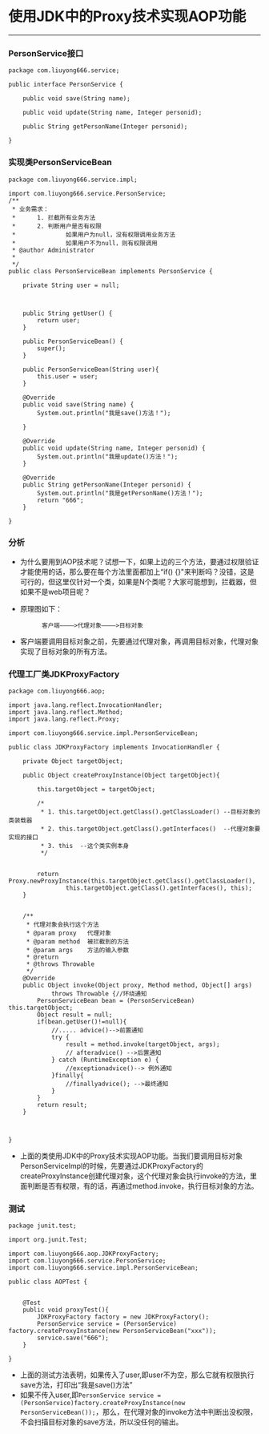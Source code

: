 # 使用JDK中的Proxy技术实现AOP功能
---

### PersonService接口

	package com.liuyong666.service;
	
	public interface PersonService {
		
		public void save(String name);
		
		public void update(String name, Integer personid);
		
		public String getPersonName(Integer personid);
	
	}

### 实现类PersonServiceBean

	package com.liuyong666.service.impl;
	
	import com.liuyong666.service.PersonService;
	/**
	 * 业务需求：
	 * 		1. 拦截所有业务方法
	 * 		2. 判断用户是否有权限
	 * 				如果用户为null，没有权限调用业务方法
	 * 				如果用户不为null，则有权限调用
	 * @author Administrator
	 *
	 */
	public class PersonServiceBean implements PersonService {
		
		private String user = null;
		
		
		
		public String getUser() {
			return user;
		}
	
		public PersonServiceBean() {
			super();
		}
	
		public PersonServiceBean(String user){
			this.user = user;
		}
	
		@Override
		public void save(String name) {
			System.out.println("我是save()方法！");
	
		}
	
		@Override
		public void update(String name, Integer personid) {
			System.out.println("我是update()方法！");
		}
	
		@Override
		public String getPersonName(Integer personid) {
			System.out.println("我是getPersonName()方法！");
			return "666";
		}
	
	}

### 分析

- 为什么要用到AOP技术呢？试想一下，如果上边的三个方法，要通过权限验证才能使用的话，那么要在每个方法里面都加上“if() {}"来判断吗？没错，这是可行的，但这里仅针对一个类，如果是N个类呢？大家可能想到，拦截器，但如果不是web项目呢？
- 原理图如下：

            客户端————>代理对象————>目标对象

- 客户端要调用目标对象之前，先要通过代理对象，再调用目标对象，代理对象实现了目标对象的所有方法。

### 代理工厂类JDKProxyFactory

	package com.liuyong666.aop;
	
	import java.lang.reflect.InvocationHandler;
	import java.lang.reflect.Method;
	import java.lang.reflect.Proxy;
	
	import com.liuyong666.service.impl.PersonServiceBean;
	
	public class JDKProxyFactory implements InvocationHandler {
		
		private Object targetObject;
		
		public Object createProxyInstance(Object targetObject){
			
			this.targetObject = targetObject;
			
			/*
			 * 1. this.targetObject.getClass().getClassLoader() --目标对象的类装载器
			 * 2. this.targetObject.getClass().getInterfaces()  --代理对象要实现的接口
			 * 3. this  --这个类实例本身
			 */
			
			
			return Proxy.newProxyInstance(this.targetObject.getClass().getClassLoader(),
					this.targetObject.getClass().getInterfaces(), this);
		}
	
	
		/**
		 * 代理对象会执行这个方法
		 * @param proxy   代理对象
		 * @param method  被拦截到的方法
		 * @param args	  方法的输入参数
		 * @return 
		 * @throws Throwable
		 */
		@Override
		public Object invoke(Object proxy, Method method, Object[] args)
				throws Throwable {//环绕通知
			PersonServiceBean bean = (PersonServiceBean) this.targetObject;
			Object result = null; 
			if(bean.getUser()!=null){
				//..... advice()-->前置通知
				try {
					result = method.invoke(targetObject, args);
					// afteradvice() -->后置通知
				} catch (RuntimeException e) {
					//exceptionadvice()--> 例外通知
				}finally{
					//finallyadvice(); -->最终通知
				}
			}
			return result;
		}
		
		
	
	}



- 上面的类使用JDK中的Proxy技术实现AOP功能。当我们要调用目标对象PersonServiceImpl的时候，先要通过JDKProxyFactory的createProxyInstance创建代理对象，这个代理对象会执行invoke的方法，里面判断是否有权限，有的话，再通过method.invoke，执行目标对象的方法。


### 测试

	package junit.test;
	
	import org.junit.Test;
	
	import com.liuyong666.aop.JDKProxyFactory;
	import com.liuyong666.service.PersonService;
	import com.liuyong666.service.impl.PersonServiceBean;
	
	public class AOPTest {
		
		
		@Test
		public void proxyTest(){
			JDKProxyFactory factory = new JDKProxyFactory();
			PersonService service = (PersonService) factory.createProxyInstance(new PersonServiceBean("xxx"));
			service.save("666");
		}
	
	}

- 上面的测试方法表明，如果传入了user,即user不为空，那么它就有权限执行save方法，打印出“我是save()方法”
- 如果不传入user,即<code>PersonService service = (PersonService)factory.createProxyInstance(new PersonServiceBean());</code>，那么，在代理对象的invoke方法中判断出没权限，不会扫描目标对象的save方法，所以没任何的输出。


